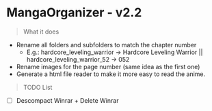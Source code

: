 # MangaOrganizer - v2.2

> What it does
 * Rename all folders and subfolders to match the chapter number
   * E.g.: hardcore_leveling_warrior -> Hardcore Leveling Warrior ||  hardcore_leveling_warrior_52 -> 052
 * Rename images for the page number (same idea as the first one)
 * Generate a html file reader to make it more easy to read the anime.


> TODO List
- [ ] Descompact Winrar + Delete Winrar
